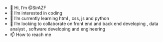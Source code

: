 - 👋 Hi, I’m @SirAZF
- 👀 I’m interested in coding
- 🌱 I’m currently learning html , css, js and python
- 💞️ I’m looking to collaborate on front end and back end developing , data analyst , software developing and engineering
- 📫 How to reach me 

<!---
SirAZF/SirAZF is a ✨ special ✨ repository because its `README.md` (this file) appears on your GitHub profile.
You can click the Preview link to take a look at your changes.
--->
